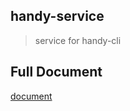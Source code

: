 ## handy-service

> service for handy-cli

## Full Document

[document](https://github.com/xiyuyizhi/handy-make/blob/master/readme.md)
